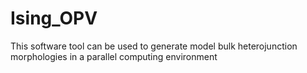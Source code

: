 Ising_OPV
=========

This software tool can be used to generate model bulk heterojunction morphologies in a parallel computing environment
